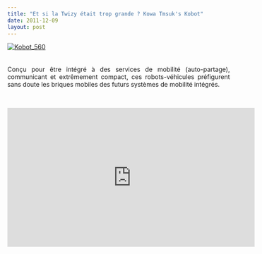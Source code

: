 ```yaml
---
title: "Et si la Twizy était trop grande ? Kowa Tmsuk's Kobot"
date: 2011-12-09
layout: post
---
```


<p style="text-align: justify;"><a rel="lightbox" href="/wp-content/uploads/sites/6/old/6a0120a66d2ad4970b0162fd9468a9970d-800wi.jpg"><img rel="lightbox[]" class="asset  asset-image at-xid-6a0120a66d2ad4970b0162fd9468a9970d" style="display: block; margin-left: auto; margin-right: auto;" title="Kobot_560" src="/wp-content/uploads/sites/6/old/6a0120a66d2ad4970b0162fd9468a9970d-500wi.jpg" alt="Kobot_560" /></a><br /><br />Conçu pour être intégré à des services de mobilité (auto-partage), communicant et extrêmement compact, ces robots-véhicules préfigurent sans doute les briques mobiles des futurs systèmes de mobilité intégrés.</p> <p style="text-align: justify;"> </p> <iframe width="560" height="315" src="http://www.youtube.com/embed/6sqljRqBvaU" frameborder="0" allowfullscreen></iframe>